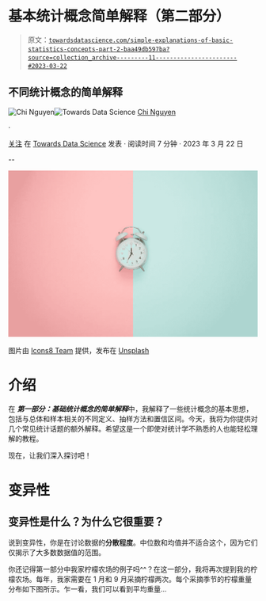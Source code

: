 # 基本统计概念简单解释（第二部分）

> 原文：[`towardsdatascience.com/simple-explanations-of-basic-statistics-concepts-part-2-baa49db597ba?source=collection_archive---------11-----------------------#2023-03-22`](https://towardsdatascience.com/simple-explanations-of-basic-statistics-concepts-part-2-baa49db597ba?source=collection_archive---------11-----------------------#2023-03-22)

## 不同统计概念的简单解释

[](https://nphchi223.medium.com/?source=post_page-----baa49db597ba--------------------------------)![Chi Nguyen](https://nphchi223.medium.com/?source=post_page-----baa49db597ba--------------------------------)[](https://towardsdatascience.com/?source=post_page-----baa49db597ba--------------------------------)![Towards Data Science](https://towardsdatascience.com/?source=post_page-----baa49db597ba--------------------------------) [Chi Nguyen](https://nphchi223.medium.com/?source=post_page-----baa49db597ba--------------------------------)

·

[关注](https://medium.com/m/signin?actionUrl=https%3A%2F%2Fmedium.com%2F_%2Fsubscribe%2Fuser%2Fe982f12a6925&operation=register&redirect=https%3A%2F%2Ftowardsdatascience.com%2Fsimple-explanations-of-basic-statistics-concepts-part-2-baa49db597ba&user=Chi+Nguyen&userId=e982f12a6925&source=post_page-e982f12a6925----baa49db597ba---------------------post_header-----------) 在 [Towards Data Science](https://towardsdatascience.com/?source=post_page-----baa49db597ba--------------------------------) 发表 · 阅读时间 7 分钟 · 2023 年 3 月 22 日

--

[](https://medium.com/m/signin?actionUrl=https%3A%2F%2Fmedium.com%2F_%2Fbookmark%2Fp%2Fbaa49db597ba&operation=register&redirect=https%3A%2F%2Ftowardsdatascience.com%2Fsimple-explanations-of-basic-statistics-concepts-part-2-baa49db597ba&source=-----baa49db597ba---------------------bookmark_footer-----------)![](img/ae3be4511383a6d3a772532bf19ac21b.png)

图片由 [Icons8 Team](https://unsplash.com/@icons8?utm_source=medium&utm_medium=referral) 提供，发布在 [Unsplash](https://unsplash.com/?utm_source=medium&utm_medium=referral)

# 介绍

在 ***第一部分：基础统计概念的简单解释***中，我解释了一些统计概念的基本思想，包括与总体和样本相关的不同定义、抽样方法和置信区间。今天，我将为你提供对几个常见统计话题的额外解释。希望这是一个即使对统计学不熟悉的人也能轻松理解的教程。

现在，让我们深入探讨吧！

# 变异性

## 变异性是什么？为什么它很重要？

说到变异性，你是在讨论数据的**分散程度**。中位数和均值并不适合这个，因为它们仅揭示了大多数数据值的范围。

你还记得第一部分中我家柠檬农场的例子吗^^？在这一部分，我将再次提到我的柠檬农场。每年，我家需要在 1 月和 9 月采摘柠檬两次。每个采摘季节的柠檬重量分布如下图所示。乍一看，我们可以看到平均重量…
